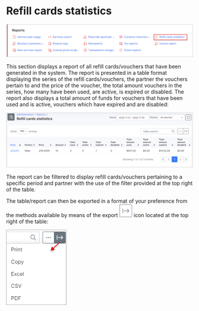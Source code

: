 Refill cards statistics
================

![Refill cards statistics](1.png)

This section displays a report of all refill cards/vouchers that have been generated in the system. The report is presented in a table format displaying the series of the refill cards/vouchers, the partner the vouchers pertain to and the price of the voucher, the total amount vouchers in the series, how many have been used, are active, is expired or disabled. The report also displays a total amount of funds for vouchers that have been used and is active, vouchers which have expired and are disabled:

![Vouchers](2.png)

The report can be filtered to display refill cards/vouchers pertaining to a specific period and partner with the use of the filter provided at the top right of the table.

The table/report can then be exported in a format of your preference from the methods available by means of the export <icon class="image-icon">![Export](export.png)</icon> icon located at the top right of the table:

![Export](export1.png)
